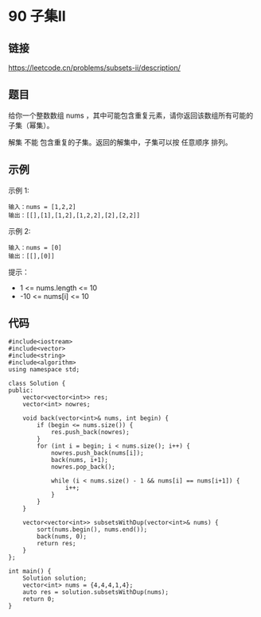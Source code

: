 # 90 子集Ⅱ
## 链接
https://leetcode.cn/problems/subsets-ii/description/

## 题目 
给你一个整数数组 nums ，其中可能包含重复元素，请你返回该数组所有可能的 子集（幂集）。

解集 不能 包含重复的子集。返回的解集中，子集可以按 任意顺序 排列。

## 示例
示例 1:
```
输入：nums = [1,2,2]
输出：[[],[1],[1,2],[1,2,2],[2],[2,2]]
```
示例 2:
```
输入：nums = [0]
输出：[[],[0]]
```

提示：

- 1 <= nums.length <= 10
- -10 <= nums[i] <= 10

## 代码
```
#include<iostream>
#include<vector>
#include<string>
#include<algorithm>
using namespace std;

class Solution {
public:
    vector<vector<int>> res;
    vector<int> nowres;
    
    void back(vector<int>& nums, int begin) {
        if (begin <= nums.size()) {
            res.push_back(nowres);
        }
        for (int i = begin; i < nums.size(); i++) {
            nowres.push_back(nums[i]);
            back(nums, i+1);
            nowres.pop_back();
            
            while (i < nums.size() - 1 && nums[i] == nums[i+1]) {
                i++;
            }
        }
    }
    
    vector<vector<int>> subsetsWithDup(vector<int>& nums) {
        sort(nums.begin(), nums.end());
        back(nums, 0);
        return res;
    }
};

int main() {
    Solution solution;
    vector<int> nums = {4,4,4,1,4};
    auto res = solution.subsetsWithDup(nums);
    return 0;
}
```